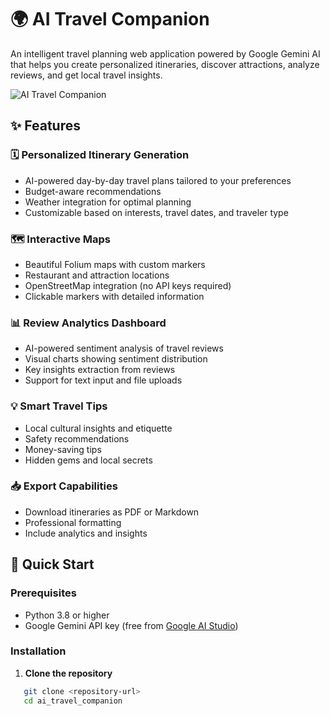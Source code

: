 # 🌍 AI Travel Companion

An intelligent travel planning web application powered by Google Gemini AI that helps you create personalized itineraries, discover attractions, analyze reviews, and get local travel insights.

![AI Travel Companion](https://via.placeholder.com/800x400/667eea/ffffff?text=AI+Travel+Companion)

## ✨ Features

### 🗓️ **Personalized Itinerary Generation**

- AI-powered day-by-day travel plans tailored to your preferences
- Budget-aware recommendations
- Weather integration for optimal planning
- Customizable based on interests, travel dates, and traveler type

### 🗺️ **Interactive Maps**

- Beautiful Folium maps with custom markers
- Restaurant and attraction locations
- OpenStreetMap integration (no API keys required)
- Clickable markers with detailed information

### 📊 **Review Analytics Dashboard**

- AI-powered sentiment analysis of travel reviews
- Visual charts showing sentiment distribution
- Key insights extraction from reviews
- Support for text input and file uploads

### 💡 **Smart Travel Tips**

- Local cultural insights and etiquette
- Safety recommendations
- Money-saving tips
- Hidden gems and local secrets

### 📥 **Export Capabilities**

- Download itineraries as PDF or Markdown
- Professional formatting
- Include analytics and insights

## 🚀 Quick Start

### Prerequisites

- Python 3.8 or higher
- Google Gemini API key (free from [Google AI Studio](https://makersuite.google.com/app/apikey))

### Installation

1. **Clone the repository**

```bash
   git clone <repository-url>
   cd ai_travel_companion
```
